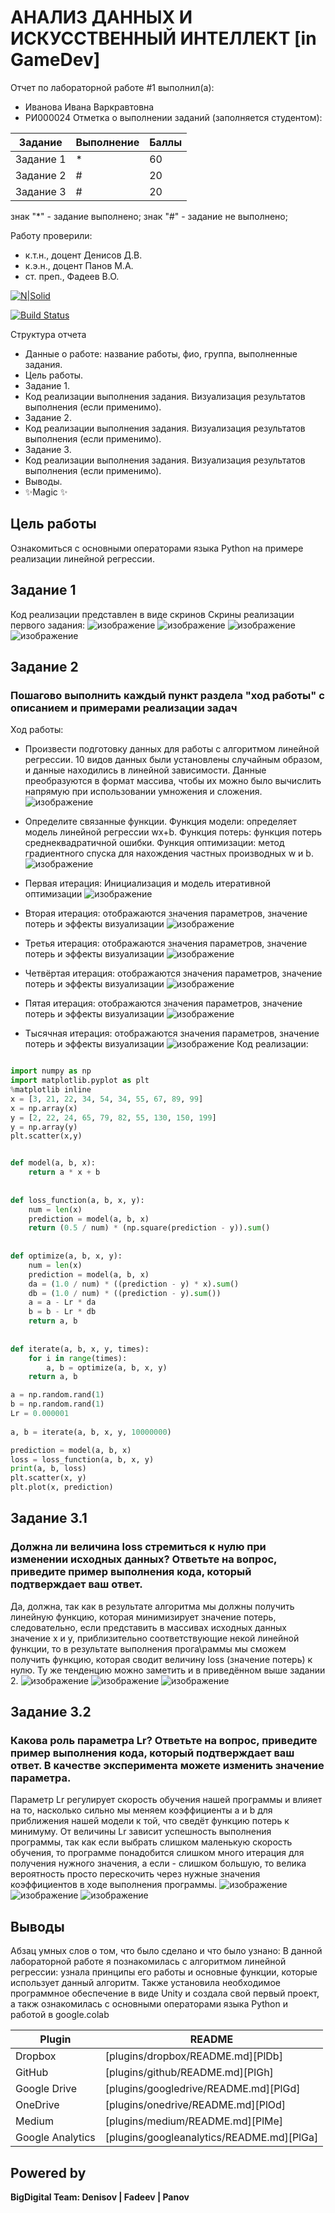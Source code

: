 # АНАЛИЗ ДАННЫХ И ИСКУССТВЕННЫЙ ИНТЕЛЛЕКТ [in GameDev]
Отчет по лабораторной работе #1 выполнил(а):
- Иванова Ивана Варкравтовна
- РИ000024
Отметка о выполнении заданий (заполняется студентом):

| Задание | Выполнение | Баллы |
| ------ | ------ | ------ |
| Задание 1 | * | 60 |
| Задание 2 | # | 20 |
| Задание 3 | # | 20 |

знак "*" - задание выполнено; знак "#" - задание не выполнено;

Работу проверили:
- к.т.н., доцент Денисов Д.В.
- к.э.н., доцент Панов М.А.
- ст. преп., Фадеев В.О.

[![N|Solid](https://cldup.com/dTxpPi9lDf.thumb.png)](https://nodesource.com/products/nsolid)

[![Build Status](https://travis-ci.org/joemccann/dillinger.svg?branch=master)](https://travis-ci.org/joemccann/dillinger)

Структура отчета

- Данные о работе: название работы, фио, группа, выполненные задания.
- Цель работы.
- Задание 1.
- Код реализации выполнения задания. Визуализация результатов выполнения (если применимо).
- Задание 2.
- Код реализации выполнения задания. Визуализация результатов выполнения (если применимо).
- Задание 3.
- Код реализации выполнения задания. Визуализация результатов выполнения (если применимо).
- Выводы.
- ✨Magic ✨

## Цель работы
Ознакомиться с основными операторами языка Python на примере реализации линейной регрессии.

## Задание 1
Код реализации представлен в виде скринов
Скрины реализации первого задания: 
![изображение](https://user-images.githubusercontent.com/98802409/192473422-da4905cc-faf0-48ff-bf28-bb91d2490d5b.png)
![изображение](https://user-images.githubusercontent.com/98802409/192473620-2192140f-3ae7-4fa4-b368-a5a8bfe2c4f0.png)
![изображение](https://user-images.githubusercontent.com/98802409/192473665-74552736-dd6b-4aeb-b055-621f286f6f44.png)
![изображение](https://user-images.githubusercontent.com/98802409/192498328-d2a389f3-94fa-460e-81c8-13764500eba7.png)


## Задание 2
### Пошагово выполнить каждый пункт раздела "ход работы" с описанием и примерами реализации задач
Ход работы:
- Произвести подготовку данных для работы с алгоритмом линейной регрессии. 10 видов данных были установлены случайным образом, и данные находились в линейной зависимости. Данные преобразуются в формат массива, чтобы их можно было вычислить напрямую при использовании умножения и сложения.
![изображение](https://user-images.githubusercontent.com/98802409/192480638-c8658716-7df4-486e-ae64-05fe30304c61.png)

- Определите связанные функции. Функция модели: определяет модель линейной регрессии wx+b. Функция потерь: функция потерь среднеквадратичной ошибки. Функция оптимизации: метод градиентного спуска для нахождения частных производных w и b.
![изображение](https://user-images.githubusercontent.com/98802409/192483417-c521000b-198a-4fd3-862d-9961718b7e77.png)

- Первая итерация: Инициализация и модель итеративной оптимизации 
![изображение](https://user-images.githubusercontent.com/98802409/192484564-a8af566a-9357-4cde-af05-38e4c35293bb.png)

- Вторая итерация: отображаются значения параметров, значение потерь и эффекты визуализации
![изображение](https://user-images.githubusercontent.com/98802409/192486266-505df07a-e327-42bd-b602-9586f4eea9e6.png)

- Третья итерация: отображаются значения параметров, значение потерь и эффекты визуализации
![изображение](https://user-images.githubusercontent.com/98802409/192496521-482f17d5-171b-425a-a193-b93ca1086336.png)

- Четвёртая итерация: отображаются значения параметров, значение потерь и эффекты визуализации
![изображение](https://user-images.githubusercontent.com/98802409/192496896-41167970-4fd8-425c-894f-49ab3ae3e35d.png)

- Пятая итерация: отображаются значения параметров, значение потерь и эффекты визуализации
![изображение](https://user-images.githubusercontent.com/98802409/192497121-97d5e0ad-3dcb-4c4a-bbae-e78a244dd6d5.png)

- Тысячная итерация: отображаются значения параметров, значение потерь и эффекты визуализации
![изображение](https://user-images.githubusercontent.com/98802409/192497228-3e1e77ef-275a-470c-b99d-2c32838a7145.png)
Код реализации: 
```py

import numpy as np
import matplotlib.pyplot as plt
%matplotlib inline
x = [3, 21, 22, 34, 54, 34, 55, 67, 89, 99]
x = np.array(x)
y = [2, 22, 24, 65, 79, 82, 55, 130, 150, 199]
y = np.array(y)
plt.scatter(x,y)


def model(a, b, x):
    return a * x + b
 
 
def loss_function(a, b, x, y):
    num = len(x)
    prediction = model(a, b, x)
    return (0.5 / num) * (np.square(prediction - y)).sum()
 
 
def optimize(a, b, x, y):
    num = len(x)
    prediction = model(a, b, x)
    da = (1.0 / num) * ((prediction - y) * x).sum()
    db = (1.0 / num) * ((prediction - y).sum())
    a = a - Lr * da
    b = b - Lr * db
    return a, b
 
 
def iterate(a, b, x, y, times):
    for i in range(times):
        a, b = optimize(a, b, x, y)
    return a, b

a = np.random.rand(1)
b = np.random.rand(1)
Lr = 0.000001
 
a, b = iterate(a, b, x, y, 10000000)

prediction = model(a, b, x)
loss = loss_function(a, b, x, y)
print(a, b, loss)
plt.scatter(x, y)
plt.plot(x, prediction)

```

## Задание 3.1
### Должна ли величина loss стремиться к нулю при изменении исходных данных? Ответьте на вопрос, приведите пример выполнения кода, который подтверждает ваш ответ.
Да, должна, так как в результате алгоритма мы должны получить линейную функцию, которая минимизирует значение потерь, следовательно, если представить в массивах исходных данных значение x и y, приблизительно соответствующие некой линейной функции, то в результате выполнения прога\раммы мы сможем получить функцию, которая сводит величину loss (значение потерь) к нулю. Ту же тенденцию можно заметить и в приведённом выше задании 2.
![изображение](https://user-images.githubusercontent.com/98802409/192501301-8ac5c0f2-ef00-46de-8e1b-9e742e8e2650.png)
![изображение](https://user-images.githubusercontent.com/98802409/192501399-12bc1387-171c-452e-8af5-65af26fc64fc.png)
![изображение](https://user-images.githubusercontent.com/98802409/192501651-cca22dde-bd08-43b2-867a-b58259105a4d.png)

## Задание 3.2
### Какова роль параметра Lr? Ответьте на вопрос, приведите пример выполнения кода, который подтверждает ваш ответ. В качестве эксперимента можете изменить значение параметра.
Параметр Lr регулирует скорость обучения нашей программы и влияет на то, насколько сильно мы меняем коэффициенты a и b для приближения нашей модели к той, что сведёт функцию потерь к минимуму. 
От величины Lr зависит успешность выполнения программы, так как если выбрать слишком маленькую скорость обучения, то программе понадобится слишком много итерация для получения нужного значения, а если - слишком большую, то велика вероятность просто перескочить через нужные значения коэффициентов в ходе выполнения программы.
![изображение](https://user-images.githubusercontent.com/98802409/192502684-2c2cf10b-48f7-490e-8e18-c644e3809ce9.png)
![изображение](https://user-images.githubusercontent.com/98802409/192502876-ec876b9a-8d71-4685-bc6d-c60729e76923.png)
![изображение](https://user-images.githubusercontent.com/98802409/192502825-9871c2e5-34ae-4b47-b695-bb9b5a48e3cc.png)



## Выводы

Абзац умных слов о том, что было сделано и что было узнано:
В данной лабораторной работе я познакомилась с алгоритмом линейной регрессии: узнала принципы его работы и основные функции, которые использует данный алгоритм. Также установила необходимое программное обеспечение в виде Unity и создала свой первый проект, а такж ознакомилась с основными операторами языка Python и работой в google.colab


| Plugin | README |
| ------ | ------ |
| Dropbox | [plugins/dropbox/README.md][PlDb] |
| GitHub | [plugins/github/README.md][PlGh] |
| Google Drive | [plugins/googledrive/README.md][PlGd] |
| OneDrive | [plugins/onedrive/README.md][PlOd] |
| Medium | [plugins/medium/README.md][PlMe] |
| Google Analytics | [plugins/googleanalytics/README.md][PlGa] |

## Powered by

**BigDigital Team: Denisov | Fadeev | Panov**
